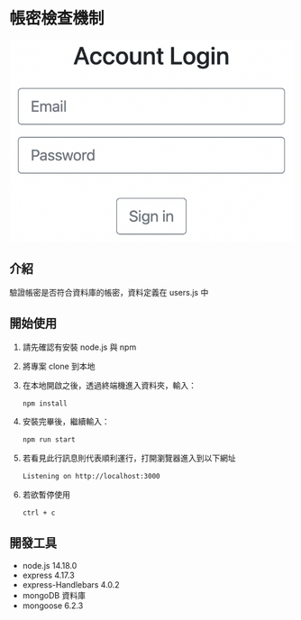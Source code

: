 # 帳密檢查機制

![Index page about Restaurant List](./layout.png)

## 介紹

驗證帳密是否符合資料庫的帳密，資料定義在 users.js 中

## 開始使用

1. 請先確認有安裝 node.js 與 npm
2. 將專案 clone 到本地
3. 在本地開啟之後，透過終端機進入資料夾，輸入：

   ```bash
   npm install
   ```

4. 安裝完畢後，繼續輸入：

   ```bash
   npm run start
   ```

5. 若看見此行訊息則代表順利運行，打開瀏覽器進入到以下網址

   ```bash
   Listening on http://localhost:3000
   ```

6. 若欲暫停使用

   ```bash
   ctrl + c
   ```

## 開發工具

- node.js 14.18.0
- express 4.17.3
- express-Handlebars 4.0.2
- mongoDB 資料庫
- mongoose 6.2.3
